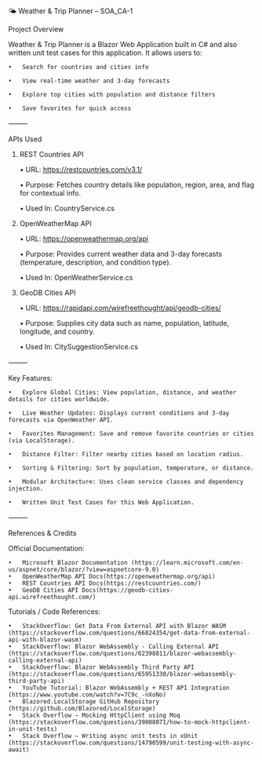 🌤️ Weather & Trip Planner – SOA_CA-1

Project Overview

Weather & Trip Planner is a Blazor Web Application built in C# and also written unit test cases for this application.
It allows users to:

	•	Search for countries and cities info
    
	•	View real-time weather and 3-day forecasts
    
	•	Explore top cities with population and distance filters
    
	•	Save favorites for quick access


⸻

APIs Used

1. REST Countries API
   
	•	URL: https://restcountries.com/v3.1/

	•	Purpose: Fetches country details like population, region, area, and flag for contextual info.

	•	Used In: CountryService.cs

3. OpenWeatherMap API
   
	•	URL: https://openweathermap.org/api

	•	Purpose: Provides current weather data and 3-day forecasts (temperature, description, and condition type).

	•	Used In: OpenWeatherService.cs

5. GeoDB Cities API
   
	•	URL: https://rapidapi.com/wirefreethought/api/geodb-cities/

	•	Purpose: Supplies city data such as name, population, latitude, longitude, and country.

	•	Used In: CitySuggestionService.cs

⸻

Key Features:

	•	Explore Global Cities: View population, distance, and weather details for cities worldwide.
    
	•	Live Weather Updates: Displays current conditions and 3-day forecasts via OpenWeather API.
    
	•	Favorites Management: Save and remove favorite countries or cities (via LocalStorage).
    
	•	Distance Filter: Filter nearby cities based on location radius.
    
	•	Sorting & Filtering: Sort by population, temperature, or distance.
    
	•	Modular Architecture: Uses clean service classes and dependency injection.
	
	•   Written Unit Test Cases for this Web Application.
	

⸻

References & Credits

Official Documentation:

	•	Microsoft Blazor Documentation (https://learn.microsoft.com/en-us/aspnet/core/blazor/?view=aspnetcore-9.0)
	•	OpenWeatherMap API Docs(https://openweathermap.org/api)
	•	REST Countries API Docs(https://restcountries.com/)
	•	GeoDB Cities API Docs(https://geodb-cities-api.wirefreethought.com/)

Tutorials / Code References:

	•	StackOverflow: Get Data From External API with Blazor WASM (https://stackoverflow.com/questions/66824354/get-data-from-external-api-with-blazor-wasm)
	•	StackOverflow: Blazor WebAssembly - Calling External API (https://stackoverflow.com/questions/62398811/blazor-webassembly-calling-external-api)
	•	StackOverflow: Blazor WebAssembly Third Party API (https://stackoverflow.com/questions/65951330/blazor-webassembly-third-party-api)
    •	YouTube Tutorial: Blazor WebAssembly + REST API Integration (https://www.youtube.com/watch?v=7C9c_-nXoNo)
	•	Blazored.LocalStorage GitHub Repository (https://github.com/Blazored/LocalStorage)
	•   Stack Overflow – Mocking HttpClient using Moq (https://stackoverflow.com/questions/39008071/how-to-mock-httpclient-in-unit-tests)
	•	Stack Overflow – Writing async unit tests in xUnit (https://stackoverflow.com/questions/14790599/unit-testing-with-async-await)

